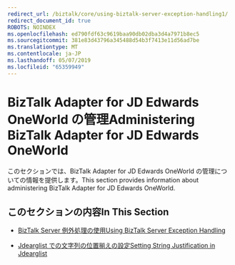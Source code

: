```yaml
---
redirect_url: /biztalk/core/using-biztalk-server-exception-handling1/
redirect_document_id: true
ROBOTS: NOINDEX
ms.openlocfilehash: ed790fdf63c9619baa90db02dba3d4a7971b8ec5
ms.sourcegitcommit: 381e83d43796a345488d54b3f7413e11d56ad7be
ms.translationtype: MT
ms.contentlocale: ja-JP
ms.lasthandoff: 05/07/2019
ms.locfileid: "65359949"
---
```

# <a name="administering-biztalk-adapter-for-jd-edwards-oneworld"></a><span data-ttu-id="1bf86-101">BizTalk Adapter for JD Edwards OneWorld の管理</span><span class="sxs-lookup"><span data-stu-id="1bf86-101">Administering BizTalk Adapter for JD Edwards OneWorld</span></span>
<span data-ttu-id="1bf86-102">このセクションでは、BizTalk Adapter for JD Edwards OneWorld の管理についての情報を提供します。</span><span class="sxs-lookup"><span data-stu-id="1bf86-102">This section provides information about administering BizTalk Adapter for JD Edwards OneWorld.</span></span>  
  
## <a name="in-this-section"></a><span data-ttu-id="1bf86-103">このセクションの内容</span><span class="sxs-lookup"><span data-stu-id="1bf86-103">In This Section</span></span>  
  
-   [<span data-ttu-id="1bf86-104">BizTalk Server 例外処理の使用</span><span class="sxs-lookup"><span data-stu-id="1bf86-104">Using BizTalk Server Exception Handling</span></span>](../core/using-biztalk-server-exception-handling1.md)  
  
-   [<span data-ttu-id="1bf86-105">Jdearglist での文字列の位置揃えの設定</span><span class="sxs-lookup"><span data-stu-id="1bf86-105">Setting String Justification in Jdearglist</span></span>](../core/setting-string-justification-in-jdearglist.md)